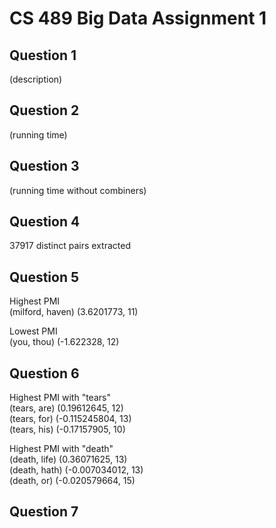 CS 489 Big Data Assignment 1
============================

Question 1
----------
(description)

Question 2
----------
(running time)

Question 3
----------
(running time without combiners)

Question 4
----------
37917 distinct pairs extracted

Question 5
----------
Highest PMI  
(milford, haven) (3.6201773, 11)  

Lowest PMI  
(you, thou)	(-1.622328, 12)  

Question 6
----------
Highest PMI with "tears"  
(tears, are) (0.19612645, 12)  
(tears, for) (-0.115245804, 13)  
(tears, his) (-0.17157905, 10)  

Highest PMI with "death"  
(death, life) (0.36071625, 13)  
(death, hath) (-0.007034012, 13)  
(death, or) (-0.020579664, 15)  

Question 7
----------
